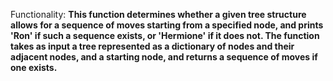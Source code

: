 Functionality: **This function determines whether a given tree structure allows for a sequence of moves starting from a specified node, and prints 'Ron' if such a sequence exists, or 'Hermione' if it does not. The function takes as input a tree represented as a dictionary of nodes and their adjacent nodes, and a starting node, and returns a sequence of moves if one exists.**